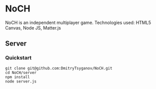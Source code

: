 # NoCH
 NoCH is an independent multiplayer game.
 Technologies used:
 HTML5 Canvas,
 Node JS,
 Matter.js
 
## Server
### Quickstart
```shell
git clone git@github.com:DmitryTsyganov/NoCH.git
cd NoCH/server
npm install
node server.js
```
